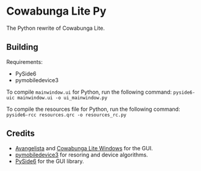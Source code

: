 # Cowabunga Lite Py

The Python rewrite of Cowabunga Lite.

## Building
Requirements:
- PySide6
- pymobiledevice3

To compile `mainwindow.ui` for Python, run the following command:
`pyside6-uic mainwindow.ui -o ui_mainwindow.py`

To compile the resources file for Python, run the following command:
`pyside6-rcc resources.qrc -o resources_rc.py`

## Credits
- [Avangelista](https://github.com/Avangelista) and [Cowabunga Lite Windows](https://github.com/Avangelista/CowabungaLiteWindows) for the GUI.
- [pymobiledevice3](https://github.com/doronz88/pymobiledevice3) for resoring and device algorithms.
- [PySide6](https://doc.qt.io/qtforpython-6/) for the GUI library.